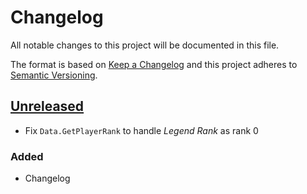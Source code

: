# Changelog
All notable changes to this project will be documented in this file.

The format is based on [Keep a Changelog](http://keepachangelog.com/en/1.0.0/)
and this project adheres to [Semantic Versioning](http://semver.org/spec/v2.0.0.html).

## [Unreleased]
- Fix `Data.GetPlayerRank` to handle *Legend Rank* as rank 0

### Added
- Changelog

[Unreleased]: https://github.com/andburn/hdt-plugin-common/compare/v1.0.0...HEAD
